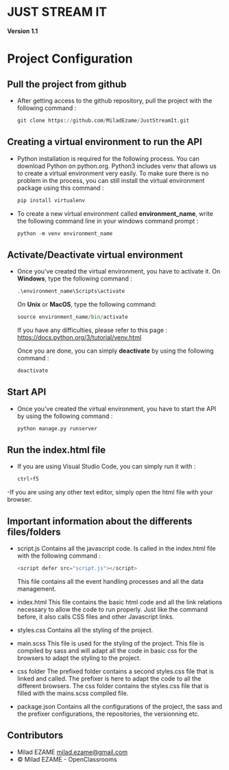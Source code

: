 # JUST STREAM IT

**Version 1.1**


# Project Configuration

## Pull the project from github 
	
- After getting access to the github repository, pull the project with the following command :
	```python 	
	git clone https://github.com/MiladEzame/JustStreamIt.git
	```
## Creating a virtual environment to run the API

- Python installation is required for the following process. You can download Python on python.org.
Python3 includes venv that allows us to create a virtual environment very easily.
To make sure there is no problem in the process, you can still install the virtual environment package
using this command : 
	```python 	
	pip install virtualenv
	```
	
- To create a new virtual environment called __environment_name__, write the following command line in your windows command prompt : 
	```python
	python -m venv environment_name
	```
	
## Activate/Deactivate virtual environment

- Once you've created the virtual environment, you have to activate it.
	On __Windows__, type the following command :
	```python	
	.\environment_name\Scripts\activate
	```
	On __Unix__ or __MacOS__, type the following command:
	```python 		
	source environment_name/bin/activate
	```
	If you have any difficulties, please refer to this page : https://docs.python.org/3/tutorial/venv.html
	
	Once you are done, you can simply __deactivate__ by using the following command :
	```python 		
	deactivate
	```

## Start API

- Once you've created the virtual environment, you have to start the API by using the following command :
	```python 		
	python manage.py runserver
	```

## Run the index.html file 
	
- If you are using Visual Studio Code, you can simply run it with : 
	```python 		
	ctrl+f5
	```
-If you are using any other text editor, simply open the html file with your browser.

## Important information about the differents files/folders 

- script.js	
	Contains all the javascript code. Is called in the index.html file with the following command :
	```python 		
	<script defer src="script.js"></script>
	```
	This file contains all the event handling processes and all the data management.
	
- index.html
	This file contains the basic html code and all the link relations necessary to allow the code to
	run properly. Just like the command before, it also calls CSS files and other Javascript links.

- styles.css
	Contains all the styling of the project. 
	
- main.scss
	This file is used for the styling of the project. This file is compiled by sass and will adapt 
	all the code in basic css for the browsers to adapt the styling to the project. 
	
- css folder
	The prefixed folder contains a second styles.css file that is linked and called. The prefixer 
	is here to adapt the code to all the different browsers.
	The css folder contains the styles.css file that is filled with the mains.scss compiled file.

- package.json
	Contains all the configurations of the project, the sass and the prefixer configurations, the 
	repositories, the versionning etc.

## Contributors 

- Milad EZAME <milad.ezame@gmail.com>
- © Milad EZAME - OpenClassrooms 
